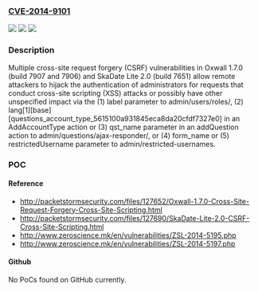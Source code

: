### [CVE-2014-9101](https://cve.mitre.org/cgi-bin/cvename.cgi?name=CVE-2014-9101)
![](https://img.shields.io/static/v1?label=Product&message=n%2Fa&color=blue)
![](https://img.shields.io/static/v1?label=Version&message=n%2Fa&color=blue)
![](https://img.shields.io/static/v1?label=Vulnerability&message=n%2Fa&color=brighgreen)

### Description

Multiple cross-site request forgery (CSRF) vulnerabilities in Oxwall 1.7.0 (build 7907 and 7906) and SkaDate Lite 2.0 (build 7651) allow remote attackers to hijack the authentication of administrators for requests that conduct cross-site scripting (XSS) attacks or possibly have other unspecified impact via the (1) label parameter to admin/users/roles/, (2) lang[1][base][questions_account_type_5615100a931845eca8da20cfdf7327e0] in an AddAccountType action or (3) qst_name parameter in an addQuestion action to admin/questions/ajax-responder/, or (4) form_name or (5) restrictedUsername parameter to admin/restricted-usernames.

### POC

#### Reference
- http://packetstormsecurity.com/files/127652/Oxwall-1.7.0-Cross-Site-Request-Forgery-Cross-Site-Scripting.html
- http://packetstormsecurity.com/files/127690/SkaDate-Lite-2.0-CSRF-Cross-Site-Scripting.html
- http://www.zeroscience.mk/en/vulnerabilities/ZSL-2014-5195.php
- http://www.zeroscience.mk/en/vulnerabilities/ZSL-2014-5197.php

#### Github
No PoCs found on GitHub currently.

